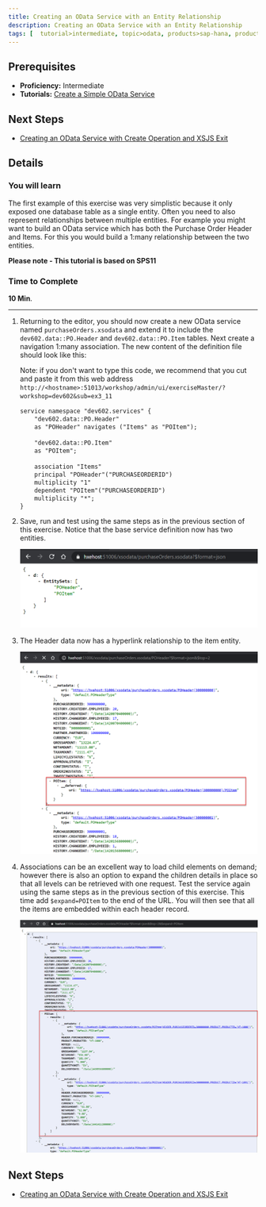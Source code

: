 ```yaml
---
title: Creating an OData Service with an Entity Relationship
description: Creating an OData Service with an Entity Relationship
tags: [  tutorial>intermediate, topic>odata, products>sap-hana, products>sap-hana\,-express-edition ]
---
```

## Prerequisites  
 - **Proficiency:** Intermediate
 - **Tutorials:** [Create a Simple OData Service](http://www.sap.com/developer/tutorials/xsa-xsodata.html)

## Next Steps
 - [Creating an OData Service with Create Operation and XSJS Exit](http://www.sap.com/developer/tutorials/xsa-xsodata-create.html)

## Details
### You will learn  
The first example of this exercise was very simplistic because it only exposed one database table as a single entity.  Often you need to also represent relationships between multiple entities. For example you might want to build an OData service which has both the Purchase Order Header and Items. For this you would build a 1:many relationship between the two entities.

**Please note - This tutorial is based on SPS11**

### Time to Complete
**10 Min**.

---

1. Returning to the editor, you should now create a new OData service named `purchaseOrders.xsodata` and extend it to include the `dev602.data::PO.Header` and `dev602.data::PO.Item` tables. Next create a navigation 1:many association.
The new content of the definition file should look like this:

	Note: if you don't want to type this code, we recommend that you cut and paste it from this web address  
  	`http://<hostname>:51013/workshop/admin/ui/exerciseMaster/?workshop=dev602&sub=ex3_11`

  	```
	service namespace "dev602.services" {
		"dev602.data::PO.Header"
		as "POHeader" navigates ("Items" as "POItem");

		"dev602.data::PO.Item"
		as "POItem";

		association "Items"
		principal "POHeader"("PURCHASEORDERID")
		multiplicity "1"
		dependent "POItem"("PURCHASEORDERID")
		multiplicity "*";
	}
  	```
2. Save, run and test using the same steps as in the previous section of this exercise. Notice that the base service definition now has two entities.

	![entities](3.png)

3. The Header data now has a hyperlink relationship to the item entity.

	![metadata](4.png)

4. Associations can be an excellent way to load child elements on demand; however there is also an option to expand the children details in place so that all levels can be retrieved with one request.  Test the service again using the same steps as in the previous section of this exercise. This time add `$expand=POItem` to the end of the URL. You will then see that all the items are embedded within each header record.

	![associations](5.png)


## Next Steps
 - [Creating an OData Service with Create Operation and XSJS Exit](http://www.sap.com/developer/tutorials/xsa-xsodata-create.html)
